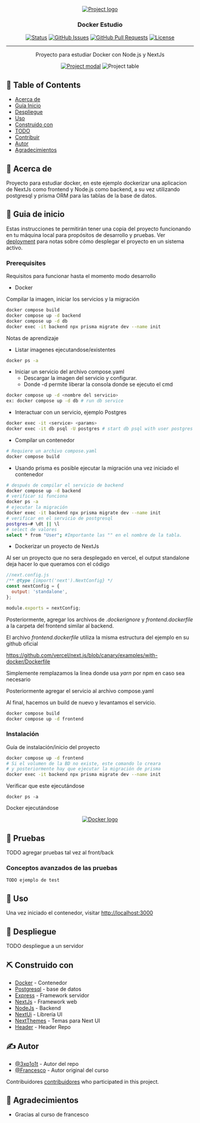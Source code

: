   <a href="" rel="noopener">
<p align="center">
 <img src="github-header-image.png" alt="Project logo"></a>
</p>

<h3 align="center">Docker Estudio</h3>

<div align="center">

[![Status](https://img.shields.io/badge/status-active-success.svg)]()
[![GitHub Issues](https://img.shields.io/github/issues/3xp1o1t/docker-estudio)](https://github.com/3xp1o1t/docker-estudio/issues)
[![GitHub Pull Requests](https://img.shields.io/github/issues-pr/3xp1o1t/docker-estudio)](https://github.com/3xp1o1t/docker-estudio/pulls)
[![License](https://img.shields.io/badge/license-MIT-blue.svg)](/LICENSE)

</div>

---

<p align="center">Proyecto para estudiar Docker con Node.js y NextJs</p>

<a href="" rel="noopener">
<p align="center">
 <img src="previewModal.png" alt="Project modal"></a>
 <img src="previewTable.png" alt="Project table"></a>
</p>

## 📝 Table of Contents

- [Acerca de](#about)
- [Guía Inicio](#guia_inicio)
- [Despliegue](#deployment)
- [Uso](#usage)
- [Construido con](#built_using)
- [TODO](../TODO.md)
- [Contribuir](../CONTRIBUTING.md)
- [Autor](#authors)
- [Agradecimientos](#acknowledgement)

## 🧐 Acerca de <a name = "about"></a>

Proyecto para estudiar docker, en este ejemplo dockerizar una aplicacion de NextJs como frontend y Node.js como backend, a su vez utilizando postgresql y prisma ORM para las
tablas de la base de datos.

## 🏁 Guia de inicio <a name = "guia_inicio"></a>

Estas instrucciones te permitirán tener una copia del proyecto funcionando en tu máquina local para propósitos de desarrollo y pruebas. Ver [deployment](#deployment) para notas sobre cómo desplegar el proyecto en un sistema activo.

### Prerequisites

Requisitos para funcionar hasta el momento modo desarrollo

- Docker

Compilar la imagen, iniciar los servicios y la migración

```bash
docker compose build
docker compose up -d backend
docker compose up -d db
docker exec -it backend npx prisma migrate dev --name init
```

Notas de aprendizaje

- Listar imagenes ejecutandose/existentes

```bash
docker ps -a
```

- Iniciar un servicio del archivo compose.yaml
  - Descargar la imagen del servicio y configurar.
  - Donde -d permite liberar la consola donde se ejecuto el cmd

```bash
docker compose up -d <nombre del servicio>
ex: docker compose up -d db # run db service
```

- Interactuar con un servicio, ejemplo Postgres

```bash
docker exec -it <service> <params>
docker exec -it db psql -U postgres # start db psql with user postgres
```

- Compilar un contenedor

```bash
# Requiere un archivo compose.yaml
docker compose build
```

- Usando prisma es posible ejecutar la migración una vez iniciado el contenedor

```bash
# después de compilar el servicio de backend
docker compose up -d backend
# verificar si funciona
docker ps -a
# ejecutar la migración
docker exec -it backend npx prisma migrate dev --name init
# verificar en el servicio de postgresql
postgres=# \dt || \l
# select de valores
select * from "User"; #Importante las "" en el nombre de la tabla.
```

- Dockerizar un proyecto de NextJs

Al ser un proyecto que no sera desplegado en vercel, el output standalone
deja hacer lo que queramos con el código

```js
//next.config.js
/** @type {import('next').NextConfig} */
const nextConfig = {
  output: 'standalone',
};

module.exports = nextConfig;
```

Posteriormente, agregar los archivos de _.dockerignore_ y _frontend.dockerfile_ a la carpeta del frontend similar al backend.

El archivo _frontend.dockerfile_ utiliza la misma estructura del ejemplo en su github oficial

<https://github.com/vercel/next.js/blob/canary/examples/with-docker/Dockerfile>

Simplemente remplazamos la linea donde usa _yarn_ por npm en caso sea necesario

Posteriormente agregar el servicio al archivo compose.yaml

Al final, hacemos un build de nuevo y levantamos el servicio.

```bash
docker compose build
docker compose up -d frontend
```

### Instalación

Guía de instalación/inicio del proyecto

```bash
docker compose up -d frontend
# Si el volumen de la BD no existe, este comando lo creara
# y posteriormente hay que ejecutar la migración de prisma
docker exec -it backend npx prisma migrate dev --name init
```

Verificar que este ejecutándose

```
docker ps -a
```

Docker ejecutándose

<a href="" rel="noopener">
  <p align="center">
  <img src="dockerRunning.png" alt="Docker logo"></a>
</p>

## 🔧 Pruebas <a name = "tests"></a>

TODO agregar pruebas tal vez al front/back

### Conceptos avanzados de las pruebas

```
TODO ejemplo de test
```

## 🎈 Uso <a name="usage"></a>

Una vez iniciado el contenedor, visitar <http://localhost:3000>

## 🚀 Despliegue <a name = "deployment"></a>

TODO despliegue a un servidor

## ⛏️ Construido con <a name = "built_using"></a>

- [Docker](https://www.mongodb.com/) - Contenedor
- [Postgresql](https://postgresql.com/) - base de datos
- [Express](https://expressjs.com/) - Framework servidor
- [NextJs](https://vuejs.org/) - Framework web
- [NodeJs](https://nodejs.org/en/) - Backend
- [NextUi](https://nextui.org) - Librería UI
- [NextThemes](https://www.npmjs.com/package/next-themes) - Temas para Next UI
- [Header](https://leviarista.github.io/github-profile-header-generator/) - Header Repo

## ✍️ Autor <a name = "authors"></a>

- [@3xp1o1t](https://github.com/3xp1o1t) - Autor del repo
- [@Francesco](https://www.youtube.com/@francescociulla) - Autor original del curso

Contribuidores [contribuidores](https://github.com/3xp1o1t) who participated in this project.

## 🎉 Agradecimientos <a name = "acknowledgement"></a>

- Gracias al curso de francesco
